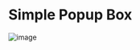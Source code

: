 # Simple Popup Box

![image](https://user-images.githubusercontent.com/72864817/170991304-671816fc-b9a0-4da1-86cc-bc032eb0466f.png)
